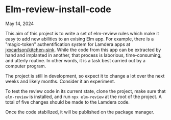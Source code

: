 # Elm-review-install-code

May 14, 2024

This aim of this project is to write a set of elm-review rules
which make it easy to add new abilities to an exising Elm app.
For example, there is a "magic-token" authentification
system for Lamdera apps at [jxxcarlson/kitchen-sink](https://github.com/jxxcarlson/kitchen-sink).
While the code from this app can be extracted by hand and implanted
in another, that process is laborious, time-consuming, and
utterly routine. In other words, it is a task best carried out by a 
computer program.

The project is still in development, so expect it to change a lot
over the next weeks and likely months.  Consider it an experiment.

To test the review code in its current state, clone the project, make sure
that `elm-review` is installed, and run `npx elm-review` at the 
root of the project.  A total of five changes should be made to 
the Lamdera code.

Once the code stabilized, it will be published on the package manager.



